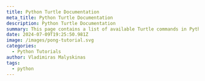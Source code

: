 ```yaml
---
title: Python Turtle Documentation
meta_title: Python Turtle Documentation
description: Python Turtle Documentation
summary: This page contains a list of available Turtle commands in Python.
date: 2024-07-09T19:25:50.981Z
image: /images/pong-tutorial.svg
categories:
  - Python Tutorials
author: Vladimiras Malyskinas
tags:
  - python
---
```


